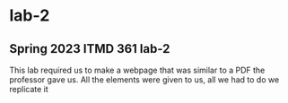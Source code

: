 # lab-2
 
## Spring 2023 ITMD 361 lab-2

This lab required us to make a webpage that was similar to a PDF the professor gave us.
All the elements were given to us, all we had to do we replicate it
